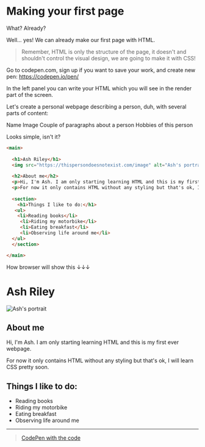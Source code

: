 # Making your first page 

What? Already? 

Well... yes! We can already make our first page with HTML. 

> Remember, HTML is only the structure of the page, it doesn't and shouldn't control the visual design, we are going to make it with CSS! 

Go to codepen.com, sign up if you want to save your work, and create new pen: https://codepen.io/pen/

In the left panel you can write your HTML which you will see in the render part of the screen. 

Let's create a personal webpage describing a person, duh, with several parts of content: 

Name 
Image
Couple of paragraphs about a person 
Hobbies of this person 

Looks simple, isn't it? 

```html
<main>
  
  <h1>Ash Riley</h1>
  <img src="https://thispersondoesnotexist.com/image" alt="Ash's portrait"/>
  
  <h2>About me</h2>
  <p>Hi, I'm Ash. I am only starting learning HTML and this is my first ever webpage.</p>
  <p>For now it only contains HTML without any styling but that's ok, I will learn CSS pretty soon.</p>
  
  <section>
    <h1>Things I like to do:</h1>
   <ul>
    <li>Reading books</li>
     <li>Riding my motorbike</li>
     <li>Eating breakfast</li>
     <li>Observing life around me</li>
  </ul>   
  </section>

</main>
```

How browser will show this ↓↓↓

<main>
  
  <h1>Ash Riley</h1>
  <img src="https://thispersondoesnotexist.com/image" alt="Ash's portrait"/>
  
  <h2>About me</h2>
  <p>Hi, I'm Ash. I am only starting learning HTML and this is my first ever webpage.</p>
  <p>For now it only contains HTML without any styling but that's ok, I will learn CSS pretty soon.</p>
  
  <section>
    <h1>Things I like to do:</h1>
   <ul>
    <li>Reading books</li>
     <li>Riding my motorbike</li>
     <li>Eating breakfast</li>
     <li>Observing life around me</li>
  </ul>   
  </section>

</main>

---

> [CodePen with the code](https://codepen.io/GK3000/pen/xxjEBQX)